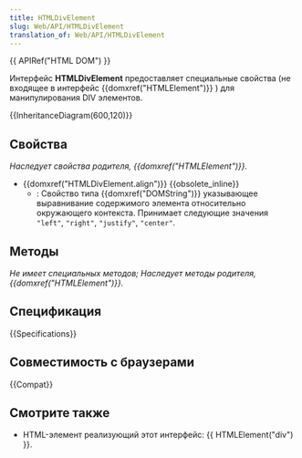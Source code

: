```yaml
---
title: HTMLDivElement
slug: Web/API/HTMLDivElement
translation_of: Web/API/HTMLDivElement
---
```


{{ APIRef("HTML DOM") }}

Интерфейс **HTMLDivElement** предоставляет специальные свойства (не входящее в интерфейс {{domxref("HTMLElement")}} ) для манипулирования DIV элементов.

{{InheritanceDiagram(600,120)}}

## Свойства

_Наследует свойства родителя, {{domxref("HTMLElement")}}._

- {{domxref("HTMLDivElement.align")}} {{obsolete_inline}}
  - : Свойство типа {{domxref("DOMString")}} указывающее выравнивание содержимого элемента относительно окружающего контекста. Принимает следующие значения `"left"`, `"right"`, `"justify"`, `"center"`.

## Методы

_Не имеет специальных методов; Наследует методы родителя, {{domxref("HTMLElement")}}._

## Спецификация

{{Specifications}}

## Совместимость с браузерами

{{Compat}}

## Смотрите также

- HTML-элемент реализующий этот интерфейс: {{ HTMLElement("div") }}.
